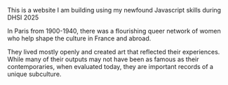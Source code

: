 This is a website I am building using my newfound Javascript skills during DHSI 2025

In Paris from 1900-1940, there was a flourishing queer network of women who help shape the culture in France and abroad. 

They lived mostly openly and created art that reflected their experiences. While many of their outputs may not have been as famous as their contemporaries, when evaluated today, they are important records of a unique subculture.  

